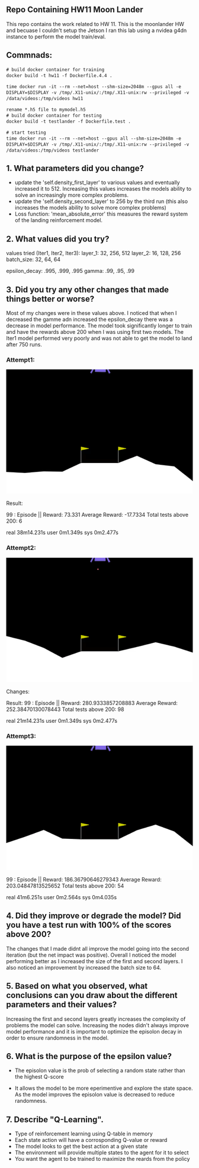 ## Repo Containing HW11 Moon Lander

This repo contains the work related to HW 11. This is the moonlander HW and becuase I couldn't setup the Jetson I ran this lab using a nvidea g4dn instance to perform the model train/eval.



## Commnads:


```
# build docker container for training
docker build -t hw11 -f Dockerfile.4.4 .
```

```
time docker run -it --rm --net=host --shm-size=2048m --gpus all -e DISPLAY=$DISPLAY -v /tmp/.X11-unix/:/tmp/.X11-unix:rw --privileged -v /data/videos:/tmp/videos hw11
```

```
rename *.h5 file to mymodel.h5
# build docker container for testing
docker build -t testlander -f Dockerfile.test .
```

```
# start testing
time docker run -it --rm --net=host --gpus all --shm-size=2048m -e DISPLAY=$DISPLAY -v /tmp/.X11-unix/:/tmp/.X11-unix:rw --privileged -v /data/videos:/tmp/videos testlander
```


## 1. What parameters did you change?
- update the 'self.density_first_layer' to various values and eventually increased it to 512. Increasing this values increases the models ability to solve an increasingly more complex problems.
- update the 'self.density_second_layer' to 256 by the third run (this also increases the models ability to solve more complex problems)
- Loss function: 'mean_absolute_error' this measures the reward system of the landing reinforcement model.


## 2. What values did you try?
values tried (Iter1, Iter2, Iter3): 
layer_1: 32, 256, 512
layer_2: 16, 128, 256
batch_size: 32, 64, 64

epsilon_decay: .995, .999, .995
gamma: .99, .95, .99

## 3. Did you try any other changes that made things better or worse?
Most of my changes were in these values above. I noticed that when I decreased the gamme adn increased the epsilon_decay there was a decrease in model performance. The model took significantly longer to train and have the rewards above 200 when I was using first two models. The Iter1 model performed very poorly and was not able to get the model to land after 750 runs. 


### Attempt1:

![gif](images/episode_50_hw1.gif)


Result:

99      : Episode || Reward:  73.331
Average Reward:  -17.7334
Total tests above 200:  6

real    38m14.231s
user    0m1.349s
sys     0m2.477s


### Attempt2:

![gif](images/episode_750_hw2.gif)

Changes:


Result:
99      : Episode || Reward:  280.9333857208883
Average Reward:  252.38470130078443
Total tests above 200:  98

real    21m14.231s
user    0m1.349s
sys     0m2.477s



### Attempt3:

![gif](images/episode_450_hw3.gif)

99      : Episode || Reward:  186.36790646279343
Average Reward:  203.04847813525652
Total tests above 200:  54

real    41m6.251s
user    0m2.564s
sys     0m4.035s


## 4. Did they improve or degrade the model? Did you have a test run with 100% of the scores above 200?

The changes that I made didnt all improve the model going into the second iteration (but the net impact was positive). Overall I noticed the model performing better as I increased the size of the first and second layers. I also noticed an improvement by increased the batch size to 64. 

## 5. Based on what you observed, what conclusions can you draw about the different parameters and their values?

Increasing the first and second layers greatly increases the complexity of problems the model can solve. Increasing the nodes didn't always improve model performance and it is important to optimize the episolon decay in order to ensure randomness in the model. 

## 6. What is the purpose of the epsilon value?

- The episolon value is the prob of selecting a random state rather than the highest Q-score

- It allows the model to be more eperimentive and explore the state space. As the model improves the episolon value is decreased to reduce randomness.

## 7. Describe "Q-Learning".

- Type of reinforcement learning using Q-table in memory
- Each state action will have a corrosponding Q-value or reward
- The model looks to get the best action at a given state
- The environment will provide multiple states to the agent for it to select
- You want the agent to be trained to maximize the reards from the policy
